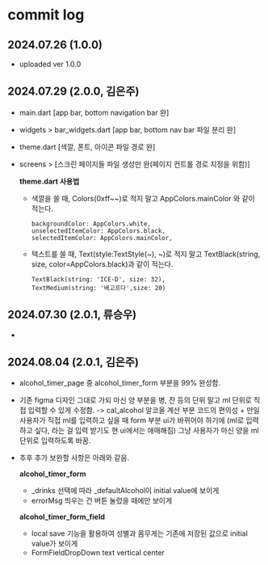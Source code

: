 # commit log

## 2024.07.26 (1.0.0)
- uploaded ver 1.0.0
   
## 2024.07.29 (2.0.0, 김은주)
- main.dart [app bar, bottom navigation bar 완]
- widgets > bar_widgets.dart [app bar, bottom nav bar 파일 분리 완]
- theme.dart [색깔, 폰트, 아이콘 파일 경로 완]
- screens > [스크린 페이지들 파일 생성만 완(페이지 컨트롤 경로 지정을 위함)]

  **theme.dart 사용법**
  - 색깔을 쓸 때, Colors(0xff~~)로 적지 말고 AppColors.mainColor 와 같이 적는다.
    
    ```
    backgroundColor: AppColors.white,
    unselectedItemColor: AppColors.black,
    selectedItemColor: AppColors.mainColor,
    ```
    
  - 텍스트를 쓸 때, Text(style:TextStyle(~), ~)로 적지 말고 TextBlack(string, size, color=AppColors.black)과 같이 적는다.
    
    ```
    TextBlack(string: 'ICE-D', size: 32),
    TextMedium(string: '배고프다',size: 20)
    ```

## 2024.07.30 (2.0.1, 류승우)
- 

## 2024.08.04 (2.0.1, 김은주)
- alcohol_timer_page 중 alcohol_timer_form 부분을 99% 완성함.
- 기존 figma 디자인 그대로 가되 마신 양 부분을 병, 잔 등의 단위 말고 ml 단위로 직접 입력할 수 있게 수정함. -> cal_alcohol 알코올 계산 부분 코드의 편의성 + 만일 사용자가 직접 ml를 입력하고 싶을 때 form 부분 ui가 바뀌어야 하기에 (ml로 입력하고 싶다, 라는 걸 입력 받기도 현 ui에서는 애매해짐) 그냥 사용자가 마신 양을 ml 단위로 입력하도록 바꿈.
- 추후 추가 보완할 사항은 아래와 같음.
  
    **alcohol_timer_form**
    -  _drinks 선택에 따라 _defaultAlcohol이 initial value에 보이게
    -  errorMsg 띄우는 건 버튼 눌렀을 때에만 보이게

    **alcohol_timer_form_field**
    -  local save 기능을 활용하여 성별과 몸무게는 기존에 저장된 값으로 initial value가 보이게
    -  FormFieldDropDown text vertical center
